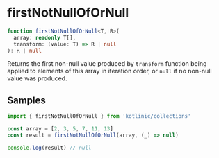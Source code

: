 # firstNotNullOfOrNull

```ts
function firstNotNullOfOrNull<T, R>(
  array: readonly T[],
  transform: (value: T) => R | null
): R | null
```

Returns the first non-null value produced by `transform` function being applied to elements of this array in iteration
order, or `null` if no non-null value was produced.

## Samples

```ts
import { firstNotNullOfOrNull } from 'kotlinic/collections'

const array = [2, 3, 5, 7, 11, 13]
const result = firstNotNullOfOrNull(array, (_) => null)

console.log(result) // null
```
